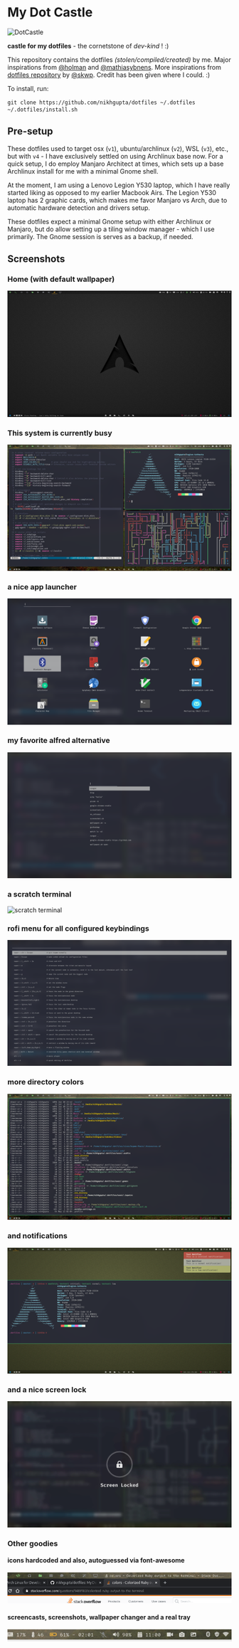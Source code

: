 # My Dot Castle

![DotCastle](https://github.com/nikhgupta/dotfiles/raw/master/screenshots/dotcastle.png)

**castle for my dotfiles** - the cornetstone of _dev-kind_ ! :)

This repository contains the dotfiles _(stolen/compiled/created)_ by me.
Major inspirations from [@holman](http://github.com/holman) and
[@mathiasybnens](http://github.com/mathiasbynens). More inspirations
from [dotfiles repository](http://github.com/skwp/dotfiles) by
[@skwp](http://github.com/skwp). Credit has been given where I could. :)

To install, run:

    git clone https://github.com/nikhgupta/dotfiles ~/.dotfiles
    ~/.dotfiles/install.sh

## Pre-setup

These dotfiles used to target osx (`v1`), ubuntu/archlinux (`v2`), WSL
(`v3`), etc., but with `v4` - I have exclusively settled on using
Archlinux base now. For a quick setup, I do employ Manjaro Architect at
times, which sets up a base Archlinux install for me with a minimal
Gnome shell.

At the moment, I am using a Lenovo Legion Y530 laptop, which I have
really started liking as opposed to my earlier Macbook Airs. The Legion
Y530 laptop has 2 graphic cards, which makes me favor Manjaro vs Arch,
due to automatic hardware detection and drivers setup.

These dotfiles expect a minimal Gnome setup with either Archlinux or
Manjaro, but do allow setting up a tiling window manager - which I use
primarily. The Gnome session is serves as a backup, if needed.

## Screenshots

### Home (with default wallpaper)

![desktop](https://github.com/nikhgupta/dotfiles/raw/master/screenshots/desktop.png)

### This system is currently busy

![Busy](https://github.com/nikhgupta/dotfiles/raw/master/screenshots/busy-sys.png)

### a nice app launcher

![launcher](https://github.com/nikhgupta/dotfiles/raw/master/screenshots/launcher.png)

### my favorite alfred alternative

![run menu](https://github.com/nikhgupta/dotfiles/raw/master/screenshots/rofi-run.png)

### a scratch terminal

![scratch 
terminal](https://github.com/nikhgupta/dotfiles/raw/master/screenshots/scratch-term.png)

### rofi menu for all configured keybindings

![keybindings](https://github.com/nikhgupta/dotfiles/raw/master/screenshots/rofi-custom.png)

### more directory colors

![dircolors](https://github.com/nikhgupta/dotfiles/raw/master/screenshots/dircolors.png)

### and notifications

![notifications](https://github.com/nikhgupta/dotfiles/raw/master/screenshots/notifications-v2.png)

### and a nice screen lock

![screen lock](https://github.com/nikhgupta/dotfiles/raw/master/screenshots/screen-lock.png)

### Other goodies

#### icons hardcoded and also, autoguessed via font-awesome

![window icons](https://github.com/nikhgupta/dotfiles/raw/master/screenshots/window-icons.png)

#### screencasts, screenshots, wallpaper changer and a real tray

![notifications](https://github.com/nikhgupta/dotfiles/raw/master/screenshots/notification-area.png)
